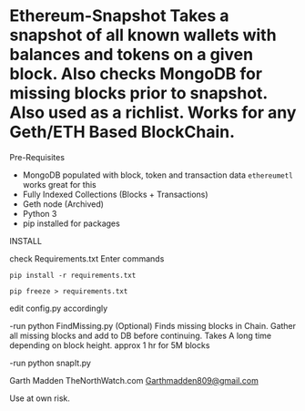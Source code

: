 # Ethereum-Snapshot Takes a snapshot of all known wallets with balances and tokens on a given block. Also checks MongoDB for missing blocks prior to snapshot. Also used as a richlist. Works for any Geth/ETH Based BlockChain.

Pre-Requisites

- MongoDB populated with block, token and transaction data
```ethereumetl``` works great for this
- Fully Indexed Collections (Blocks + Transactions)
- Geth node (Archived)
- Python 3
- pip installed for packages

INSTALL

check Requirements.txt
Enter commands

```pip install -r requirements.txt```

```pip freeze > requirements.txt```

edit config.py accordingly

-run python FindMissing.py (Optional) 
Finds missing blocks in Chain. Gather all missing blocks and add to DB before continuing.
Takes A long time depending on block height. approx 1 hr for 5M blocks

-run python snapIt.py


Garth Madden
TheNorthWatch.com
Garthmadden809@gmail.com 
 
 Use at own risk.
